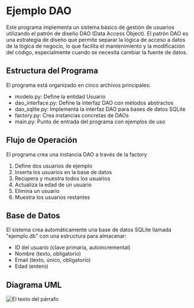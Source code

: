 # Ejemplo DAO

Este programa implementa un sistema básico de gestión de usuarios utilizando el patrón de diseño DAO (Data Access Object). El patrón DAO es una estrategia de diseño que permite separar la lógica de acceso a datos de la lógica de negocio, lo que facilita el mantenimiento y la modificación del código, especialmente cuando se necesita cambiar la fuente de datos.


## Estructura del Programa
El programa está organizado en cinco archivos principales:

- modelo.py: Define la entidad Usuario
- dao_interface.py: Define la interfaz DAO con métodos abstractos
- dao_sqlite.py: Implementa la interfaz DAO para bases de datos SQLite
- factory.py: Crea instancias concretas de DAOs
- main.py: Punto de entrada del programa con ejemplos de uso

## Flujo de Operación

El programa crea una instancia DAO a través de la factory
1. Define dos usuarios de ejemplo
2. Inserta los usuarios en la base de datos
3. Recupera y muestra todos los usuarios
4. Actualiza la edad de un usuario
5. Elimina un usuario
6. Muestra los usuarios restantes

## Base de Datos
El sistema crea automáticamente una base de datos SQLite llamada "ejemplo.db" con una estructura para almacenar:

- ID del usuario (clave primaria, autoincremental)
- Nombre (texto, obligatorio)
- Email (texto, único, obligatorio)
- Edad (entero)


## Diagrama UML

![El texto del párrafo](https://github.com/user-attachments/assets/5454f0d5-c433-41ac-a12c-c19ec250fc7c)

